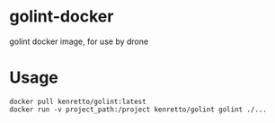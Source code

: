 # golint-docker
golint docker image, for use by drone


# Usage
```
docker pull kenretto/golint:latest
docker run -v project_path:/project kenretto/golint golint ./... 
```
